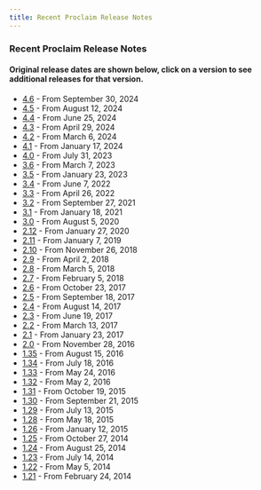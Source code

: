 ```yaml
---
title: Recent Proclaim Release Notes
---
```


### Recent Proclaim Release Notes
#### Original release dates are shown below, click on a version to see additional releases for that version.
* [4.6](http://faithlife.github.io/ProclaimReleaseNotes/4.6/ReleaseNotes.html) - From September 30, 2024
* [4.5](http://faithlife.github.io/ProclaimReleaseNotes/4.5/ReleaseNotes.html) - From August 12, 2024
* [4.4](http://faithlife.github.io/ProclaimReleaseNotes/4.4/ReleaseNotes.html) - From June 25, 2024
* [4.3](http://faithlife.github.io/ProclaimReleaseNotes/4.3/ReleaseNotes.html) - From April 29, 2024
* [4.2](http://faithlife.github.io/ProclaimReleaseNotes/4.2/ReleaseNotes.html) - From March 6, 2024
* [4.1](http://faithlife.github.io/ProclaimReleaseNotes/4.1/ReleaseNotes.html) - From January 17, 2024
* [4.0](http://faithlife.github.io/ProclaimReleaseNotes/4.0/ReleaseNotes.html) - From July 31, 2023
* [3.6](http://faithlife.github.io/ProclaimReleaseNotes/3.6/ReleaseNotes.html) - From March 7, 2023
* [3.5](http://faithlife.github.io/ProclaimReleaseNotes/3.5/ReleaseNotes.html) - From January 23, 2023
* [3.4](http://faithlife.github.io/ProclaimReleaseNotes/3.4/ReleaseNotes.html) - From June 7, 2022
* [3.3](http://faithlife.github.io/ProclaimReleaseNotes/3.3/ReleaseNotes.html) - From April 26, 2022
* [3.2](http://faithlife.github.io/ProclaimReleaseNotes/3.2/ReleaseNotes.html) - From September 27, 2021
* [3.1](http://faithlife.github.io/ProclaimReleaseNotes/3.1/ReleaseNotes.html) - From January 18, 2021
* [3.0](http://faithlife.github.io/ProclaimReleaseNotes/3.0/ReleaseNotes.html) - From August 5, 2020
* [2.12](http://faithlife.github.io/ProclaimReleaseNotes/2.12/ReleaseNotes.html) - From January 27, 2020
* [2.11](http://faithlife.github.io/ProclaimReleaseNotes/2.11/ReleaseNotes.html) - From January 7, 2019
* [2.10](http://faithlife.github.io/ProclaimReleaseNotes/2.10/ReleaseNotes.html) - From November 26, 2018
* [2.9](http://faithlife.github.io/ProclaimReleaseNotes/2.9/ReleaseNotes.html) - From April 2, 2018
* [2.8](http://faithlife.github.io/ProclaimReleaseNotes/2.8/ReleaseNotes.html) - From March 5, 2018
* [2.7](http://faithlife.github.io/ProclaimReleaseNotes/2.7/ReleaseNotes.html) - From February 5, 2018
* [2.6](http://faithlife.github.io/ProclaimReleaseNotes/2.6/ReleaseNotes.html) - From October 23, 2017
* [2.5](http://faithlife.github.io/ProclaimReleaseNotes/2.5/ReleaseNotes.html) - From September 18, 2017
* [2.4](http://faithlife.github.io/ProclaimReleaseNotes/2.4/ReleaseNotes.html) - From August 14, 2017
* [2.3](http://faithlife.github.io/ProclaimReleaseNotes/2.3/ReleaseNotes.html) - From June 19, 2017
* [2.2](http://faithlife.github.io/ProclaimReleaseNotes/2.2/ReleaseNotes.html) - From March 13, 2017
* [2.1](http://faithlife.github.io/ProclaimReleaseNotes/2.1/ReleaseNotes.html) - From January 23, 2017
* [2.0](http://faithlife.github.io/ProclaimReleaseNotes/2.0/ReleaseNotes.html) - From November 28, 2016
* [1.35](http://faithlife.github.io/ProclaimReleaseNotes/1.35/ReleaseNotes.html) - From August 15, 2016
* [1.34](http://faithlife.github.io/ProclaimReleaseNotes/1.34/ReleaseNotes.html) - From July 18, 2016
* [1.33](http://faithlife.github.io/ProclaimReleaseNotes/1.33/ReleaseNotes.html) - From May 24, 2016
* [1.32](http://faithlife.github.io/ProclaimReleaseNotes/1.32/ReleaseNotes.html) - From May 2, 2016
* [1.31](http://faithlife.github.io/ProclaimReleaseNotes/1.31/ReleaseNotes.html) - From October 19, 2015
* [1.30](http://faithlife.github.io/ProclaimReleaseNotes/1.30/ReleaseNotes.html) - From September 21, 2015
* [1.29](http://faithlife.github.io/ProclaimReleaseNotes/1.29/ReleaseNotes.html) - From July 13, 2015
* [1.28](http://faithlife.github.io/ProclaimReleaseNotes/1.28/ReleaseNotes.html) - From May 18, 2015
* [1.26](http://faithlife.github.io/ProclaimReleaseNotes/1.26/ReleaseNotes.html) - From January 12, 2015
* [1.25](http://faithlife.github.io/ProclaimReleaseNotes/1.25/ReleaseNotes.html) - From October 27, 2014
* [1.24](http://faithlife.github.io/ProclaimReleaseNotes/1.24/ReleaseNotes.html) - From August 25, 2014
* [1.23](http://faithlife.github.io/ProclaimReleaseNotes/1.23/ReleaseNotes.html) - From July 14, 2014
* [1.22](http://faithlife.github.io/ProclaimReleaseNotes/1.22/ReleaseNotes.html) - From May 5, 2014
* [1.21](http://faithlife.github.io/ProclaimReleaseNotes/1.21/ReleaseNotes.html) - From February 24, 2014
